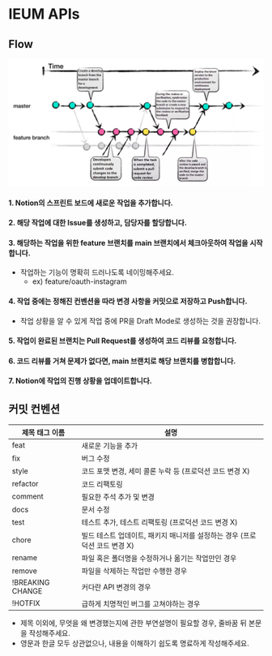 # IEUM APIs

## Flow

<img src="./.github/github-flow.png" width="650" />

#### 1. Notion의 스프린트 보드에 새로운 작업을 추가합니다.
#### 2. 해당 작업에 대한 Issue를 생성하고, 담당자를 할당합니다.
#### 3. 해당하는 작업을 위한 feature 브랜치를 main 브랜치에서 체크아웃하여 작업을 시작합니다.
  - 작업하는 기능이 명확히 드러나도록 네이밍해주세요.
    - ex) feature/oauth-instagram
#### 4. 작업 중에는 정해진 컨벤션을 따라 변경 사항을 커밋으로 저장하고 Push합니다.
  - 작업 상황을 알 수 있게 작업 중에 PR을 Draft Mode로 생성하는 것을 권장합니다.
#### 5. 작업이 완료된 브랜치는 Pull Request를 생성하여 코드 리뷰를 요청합니다.
#### 6. 코드 리뷰를 거쳐 문제가 없다면, main 브랜치로 해당 브랜치를 병합합니다.
#### 7. Notion에 작업의 진행 상황을 업데이트합니다.

## 커밋 컨벤션
| 제목 태그 이름 | 설명 |
| --- | --- |
| feat | 새로운 기능을 추가 |
| fix | 버그 수정 |
| style | 코드 포맷 변경, 세미 콜론 누락 등 (프로덕션 코드 변경 X) |
| refactor | 코드 리팩토링 |
| comment | 필요한 주석 추가 및 변경 |
| docs | 문서 수정 |
| test | 테스트 추가, 테스트 리팩토링 (프로덕션 코드 변경 X) |
| chore | 빌드 테스트 업데이트, 패키지 매니저를 설정하는 경우 (프로덕션 코드 변경 X) |
| rename | 파일 혹은 폴더명을 수정하거나 옮기는 작업만인 경우 |
| remove | 파일을 삭제하는 작업만 수행한 경우 |
| !BREAKING CHANGE | 커다란 API 변경의 경우 |
| !HOTFIX | 급하게 치명적인 버그를 고쳐야하는 경우 |

- 제목 이외에, 무엇을 왜 변경했는지에 관한 부연설명이 필요할 경우, 줄바꿈 뒤 본문을 작성해주세요.
- 영문과 한글 모두 상관없으나, 내용을 이해하기 쉽도록 명료하게 작성해주세요.

